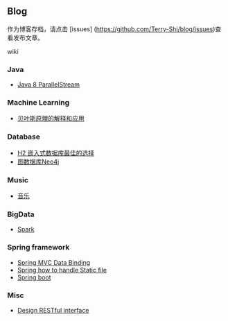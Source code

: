 Blog
----

作为博客存档，请点击 [issues] (https://github.com/Terry-Shi/blog/issues)查看发布文章。



wiki

### Java
 - [Java 8 ParallelStream](https://github.com/Terry-Shi/blog/wiki/Java8-ParallelStream)

### Machine Learning
 - [贝叶斯原理的解释和应用](https://github.com/Terry-Shi/blog/wiki/NaiveBayesian)

### Database
 - [H2 嵌入式数据库最佳的选择](https://github.com/Terry-Shi/blog/wiki/H2)
 - [图数据库Neo4j](https://github.com/Terry-Shi/blog/wiki/Neo4j)

### Music
 - [音乐](https://github.com/Terry-Shi/blog/wiki/Music)

### BigData
 - [Spark](https://github.com/Terry-Shi/blog/wiki/Spark)

### Spring framework
 - [Spring MVC Data Binding](https://github.com/Terry-Shi/blog/wiki/Spring-MVC-handle-static-file)
 - [Spring how to handle Static file](https://github.com/Terry-Shi/blog/wiki/Spring-MVC-data-binding)
 - [Spring boot](https://github.com/Terry-Shi/blog/wiki/Spring-Boot)

### Misc
 - [Design RESTful interface](https://github.com/Terry-Shi/blog/wiki/Design-RESTful-interface)

 
